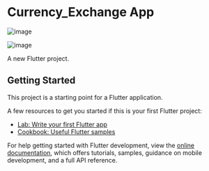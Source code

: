 # Currency_Exchange App


![image](https://github.com/moniruzzaman76/Currency-Exchange-App/assets/107347380/3abf9c06-aa99-4602-9c00-396fc918daad)





![image](https://github.com/moniruzzaman76/Currency-Exchange-App/assets/107347380/524b3495-f840-471c-86a3-b5c31e9ca85f)







A new Flutter project.

## Getting Started

This project is a starting point for a Flutter application.

A few resources to get you started if this is your first Flutter project:

- [Lab: Write your first Flutter app](https://docs.flutter.dev/get-started/codelab)
- [Cookbook: Useful Flutter samples](https://docs.flutter.dev/cookbook)

For help getting started with Flutter development, view the
[online documentation](https://docs.flutter.dev/), which offers tutorials,
samples, guidance on mobile development, and a full API reference.

